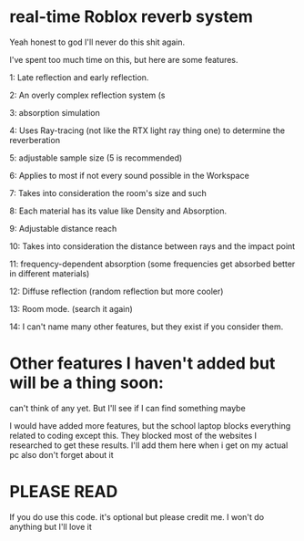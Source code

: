 # real-time Roblox reverb system
Yeah honest to god I'll never do this shit again. 

  I've spent too much time on this, but here are some features.
  
1: Late reflection and early reflection.

2: An overly complex reflection system (s

3: absorption simulation

4: Uses Ray-tracing (not like the RTX light ray thing one) to determine the reverberation

5: adjustable sample size (5 is recommended)

6: Applies to most if not every sound possible in the Workspace

7: Takes into consideration the room's size and such

8: Each material has its value like Density and Absorption.

9: Adjustable distance reach

10: Takes into consideration the distance between rays and the impact point

11: frequency-dependent absorption (some frequencies get absorbed better in different materials)

12: Diffuse reflection (random reflection but more cooler)

13: Room mode. (search it again)

14: I can't name many other features, but they exist if you consider them.

# Other features I haven't added but will be a thing soon:

can't think of any yet. But I'll see if I can find something maybe

I would have added more features, but the school laptop blocks everything related to coding except this. They blocked most of the websites I researched to get these results. I'll add them here when i get on my actual pc also don't forget about it

# PLEASE READ
If you do use this code. it's optional but please credit me. I won't do anything but I'll love it


